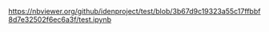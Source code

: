 https://nbviewer.org/github/idenproject/test/blob/3b67d9c19323a55c17ffbbf8d7e32502f6ec6a3f/test.ipynb
